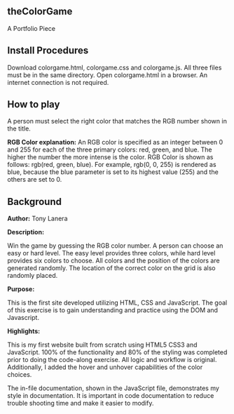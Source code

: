 ## theColorGame
A Portfolio Piece

## Install Procedures
Download colorgame.html, colorgame.css and colorgame.js. All three files must be in the same directory. Open colorgame.html in a browser. An internet connection is not required.

## How to play
A person must select the right color that matches the RGB number shown in the title. 

**RGB Color explanation:**
An RGB color is specified as an integer between 0 and 255 for each of the three primary colors: red, green, and blue. The higher the  number the more intense is the color. RGB Color is shown as follows: rgb(red, green, blue). For example, rgb(0, 0, 255) is rendered as blue, because the blue parameter is set to its highest value (255) and the others are set to 0.

## Background

**Author:** Tony Lanera

**Description:**

Win the game by guessing the RGB color number. A person can choose an easy or hard level.
The easy level provides three colors, while hard level provides six colors to choose.
All colors and the position of the colors are generated randomly.
The location of the correct color on the grid is also randomly placed.

**Purpose:**

This is the first site developed utilizing HTML, CSS and JavaScript.
The goal of this exercise is to gain understanding and practice using the DOM and Javascript.

**Highlights:**

This is my first website built from scratch using HTML5 CSS3 and JavaScript.
100% of the functionality and 80% of the styling was completed prior to doing the code-along exercise.
All logic and workflow is original. Additionally, I added the hover and unhover capabilities
of the color choices.

The in-file documentation, shown in the JavaScript file, demonstrates my style in documentation.
It is important in code documentation to reduce trouble shooting time and make it easier to modify.
